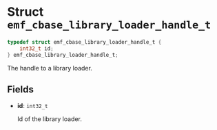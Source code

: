 # Struct `emf_cbase_library_loader_handle_t`

```c
typedef struct emf_cbase_library_loader_handle_t {
    int32_t id;
} emf_cbase_library_loader_handle_t;
```

The handle to a library loader.

## Fields

- **id**: `int32_t`

    Id of the library loader.

